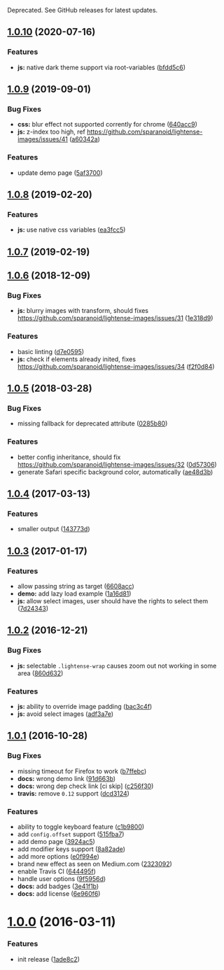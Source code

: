 Deprecated. See GitHub releases for latest updates.

## [1.0.10](https://github.com/sparanoid/lightense-images/compare/v1.0.9...v1.0.10) (2020-07-16)


### Features

* **js:** native dark theme support via root-variables ([bfdd5c6](https://github.com/sparanoid/lightense-images/commit/bfdd5c605a8468e71cfc94818041e6938cdafdbd))



## [1.0.9](https://github.com/sparanoid/lightense-images/compare/v1.0.8...v1.0.9) (2019-09-01)


### Bug Fixes

* **css:** blur effect not supported corrently for chrome ([640acc9](https://github.com/sparanoid/lightense-images/commit/640acc968371092e990cae2662f7533df1615156))
* **js:** z-index too high, ref https://github.com/sparanoid/lightense-images/issues/41 ([a60342a](https://github.com/sparanoid/lightense-images/commit/a60342a4ea49b9c20fc0375ca939f9450630d617))


### Features

* update demo page ([5af3700](https://github.com/sparanoid/lightense-images/commit/5af3700caa047974a478d0eacae8563604ea7e88))



## [1.0.8](https://github.com/sparanoid/lightense-images/compare/v1.0.7...v1.0.8) (2019-02-20)


### Features

* **js:** use native css variables ([ea3fcc5](https://github.com/sparanoid/lightense-images/commit/ea3fcc51a1d2516c9910cc5be37dbdfb467927b8))



## [1.0.7](https://github.com/sparanoid/lightense-images/compare/v1.0.6...v1.0.7) (2019-02-19)



## [1.0.6](https://github.com/sparanoid/lightense-images/compare/v1.0.5...v1.0.6) (2018-12-09)


### Bug Fixes

* **js:** blurry images with transform, should fixes https://github.com/sparanoid/lightense-images/issues/31 ([1e318d9](https://github.com/sparanoid/lightense-images/commit/1e318d93f42270f89fcd429720292366f774a7a4))


### Features

* basic linting ([d7e0595](https://github.com/sparanoid/lightense-images/commit/d7e05954cfe17ca85834b52748e71c2b28bdce09))
* **js:** check if elements already inited, fixes https://github.com/sparanoid/lightense-images/issues/34 ([f2f0d84](https://github.com/sparanoid/lightense-images/commit/f2f0d841ccf59d4d47777e36d74099af17f30a2b))



## [1.0.5](https://github.com/sparanoid/lightense-images/compare/v1.0.4...v1.0.5) (2018-03-28)


### Bug Fixes

* missing fallback for deprecated  attribute ([0285b80](https://github.com/sparanoid/lightense-images/commit/0285b80c00174ae7dc751df7b918e8f72da870c7))


### Features

* better config inheritance, should fix https://github.com/sparanoid/lightense-images/issues/32 ([0d57306](https://github.com/sparanoid/lightense-images/commit/0d57306e0cc62a79a54147039a0301791f3c973a))
* generate Safari specific background color, automatically ([ae48d3b](https://github.com/sparanoid/lightense-images/commit/ae48d3bb888e7ff3227f3aad302e8f6d9c3ae610))



## [1.0.4](https://github.com/sparanoid/lightense-images/compare/v1.0.3...v1.0.4) (2017-03-13)


### Features

* smaller output ([143773d](https://github.com/sparanoid/lightense-images/commit/143773d69a377669530bd2d3e0e2ffa26c269ff0))



## [1.0.3](https://github.com/sparanoid/lightense-images/compare/v1.0.2...v1.0.3) (2017-01-17)


### Features

* allow passing string as target ([6608acc](https://github.com/sparanoid/lightense-images/commit/6608acc82397ff19201ed1763ec24ab90b9847dd))
* **demo:** add lazy load example ([1a16d81](https://github.com/sparanoid/lightense-images/commit/1a16d81b2da0bf0f653810ccd6a43fc0f7b891fc))
* **js:** allow select images, user should have the rights to select them ([7d24343](https://github.com/sparanoid/lightense-images/commit/7d243436fce23171a1393875b473dad322e4294a))



## [1.0.2](https://github.com/sparanoid/lightense-images/compare/v1.0.1...v1.0.2) (2016-12-21)


### Bug Fixes

* **js:** selectable `.lightense-wrap` causes zoom out not working in some area ([860d632](https://github.com/sparanoid/lightense-images/commit/860d632b73497ed37d33adf7894dea600557d17f))


### Features

* **js:** ability to override image padding ([bac3c4f](https://github.com/sparanoid/lightense-images/commit/bac3c4f664fb3daad30d3671e8f4e7c765a79654))
* **js:** avoid select images ([adf3a7e](https://github.com/sparanoid/lightense-images/commit/adf3a7ecdb8c572eed1a8f39b6e185653e4c152d))



## [1.0.1](https://github.com/sparanoid/lightense-images/compare/v1.0.0...v1.0.1) (2016-10-28)


### Bug Fixes

* missing timeout for Firefox to work ([b7ffebc](https://github.com/sparanoid/lightense-images/commit/b7ffebca240b2bc52291a5098357d3e3cef69ead))
* **docs:** wrong demo link ([91d663b](https://github.com/sparanoid/lightense-images/commit/91d663bacd0d6a28e21342d11d436c3a5823b148))
* **docs:** wrong dep check link [ci skip] ([c256f30](https://github.com/sparanoid/lightense-images/commit/c256f30c02c17ee6dda37fa8588d0f2c2587411c))
* **travis:** remove `0.12` support ([dcd3124](https://github.com/sparanoid/lightense-images/commit/dcd3124124ea2235c936213e5dff5da1ce859922))


### Features

* ability to toggle keyboard feature ([c1b9800](https://github.com/sparanoid/lightense-images/commit/c1b98002d5c0f401a67cba58f680e4909c9d1082))
* add `config.offset` support ([515fba7](https://github.com/sparanoid/lightense-images/commit/515fba73fdd0eb4d7b6682705bf0d99d075e412d))
* add demo page ([3924ac5](https://github.com/sparanoid/lightense-images/commit/3924ac51cb2d07a104d93a937b28bf8a70a0f1e9))
* add modifier keys support ([8a82ade](https://github.com/sparanoid/lightense-images/commit/8a82ade305f6af7e1daddbd8573b3f7cd418066a))
* add more options ([e0f994e](https://github.com/sparanoid/lightense-images/commit/e0f994e15c02b48171b643661efe3e1a1d70eb69))
* brand new effect as seen on Medium.com ([2323092](https://github.com/sparanoid/lightense-images/commit/23230929e50cba666c2e034064448890677a76e4))
* enable Travis CI ([644495f](https://github.com/sparanoid/lightense-images/commit/644495fe6f1413cff597f1b5480b647b4c113de3))
* handle user options ([9f5956d](https://github.com/sparanoid/lightense-images/commit/9f5956d88f0798b83e50465e402fabc41b5fe3c9))
* **docs:** add badges ([3e41f1b](https://github.com/sparanoid/lightense-images/commit/3e41f1b31059b891ffc8cdcb5e8b3dfc6c314d08))
* **docs:** add license ([6e960f6](https://github.com/sparanoid/lightense-images/commit/6e960f63b67f439d8d86c201f89158715cf6f379))



# [1.0.0](https://github.com/sparanoid/lightense-images/compare/1ade8c2f4c0afc745d37ec388234fab6397223b0...v1.0.0) (2016-03-11)


### Features

* init release ([1ade8c2](https://github.com/sparanoid/lightense-images/commit/1ade8c2f4c0afc745d37ec388234fab6397223b0))
